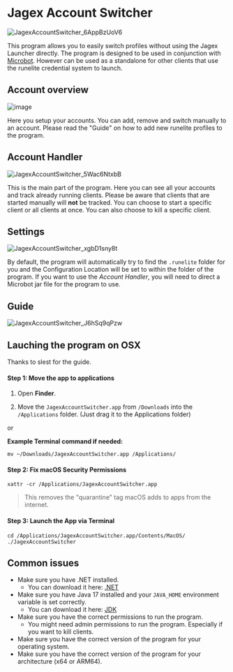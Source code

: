 # Jagex Account Switcher

![JagexAccountSwitcher_6AppBzUoV6](https://github.com/user-attachments/assets/320f3acc-a1ca-4204-884d-29b72aa9870c)

This program allows you to easily switch profiles without using the Jagex Launcher directly. The program is designed to
be used in conjunction with [Microbot](https://github.com/chsami/Microbot). However can be used as a standalone for
other clients that use the runelite credential system to launch.

## Account overview

![image](https://github.com/user-attachments/assets/e551f722-a296-431a-b6b4-f293b434515b)

Here you setup your accounts. You can add, remove and switch manually to an account. Please read the "Guide" on how to
add new runelite profiles to the program.

## Account Handler

![JagexAccountSwitcher_5Wac6NtxbB](https://github.com/user-attachments/assets/d1395b6b-f139-4d80-b19d-822575982023)

This is the main part of the program. Here you can see all your accounts and track already running clients. Please be
aware that clients that are started manually will **not** be tracked.
You can choose to start a specific client or all clients at once. You can also choose to kill a specific client.

## Settings

![JagexAccountSwitcher_xgbD1sny8t](https://github.com/user-attachments/assets/c42f42a0-d8c5-4db1-ad75-dff5dc71f7aa)

By default, the program will automatically try to find the `.runelite` folder for you and the Configuration Location
will be set to within the folder of the program.
If you want to use the *Account Handler*, you will need to direct a Microbot jar file for the program to use.

## Guide

![JagexAccountSwitcher_J6hSq9qPzw](https://github.com/user-attachments/assets/9e1da8f2-1b19-49e2-be55-7aaafb5152ce)

## Lauching the program on OSX

Thanks to slest for the guide.

#### Step 1: Move the app to applications

1. Open **Finder**.

2. Move the `JagexAccountSwitcher.app` from `/Downloads` into the `/Applications` folder. (Just drag it to the
   Applications folder)

or

**Example Terminal command if needed:**

`mv ~/Downloads/JagexAccountSwitcher.app /Applications/`

#### Step 2: Fix macOS Security Permissions

`xattr -cr /Applications/JagexAccountSwitcher.app`

> This removes the "quarantine" tag macOS adds to apps from the internet.

#### Step 3: Launch the App via Terminal

`cd /Applications/JagexAccountSwitcher.app/Contents/MacOS/ ./JagexAccountSwitcher`

## Common issues

- Make sure you have .NET installed.
    - You can download it here: [.NET](https://dotnet.microsoft.com/en-us/download/dotnet/10.0)
- Make sure you have Java 17 installed and your `JAVA_HOME` environment variable is set correctly.
    - You can download it
      here: [JDK](https://adoptium.net/en-GB/temurin/releases/?os=any&arch=any&package=jdk&version=17)
- Make sure you have the correct permissions to run the program.
    - You might need admin permissions to run the program. Especially if you want to kill clients.
- Make sure you have the correct version of the program for your operating system.
- Make sure you have the correct version of the program for your architecture (x64 or ARM64).